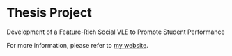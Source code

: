 # Thesis Project

Development of a Feature-Rich Social VLE to Promote Student Performance

For more information, please refer to [my website](http://www.alexmacpherson.uk/ "Portfolio Site").
